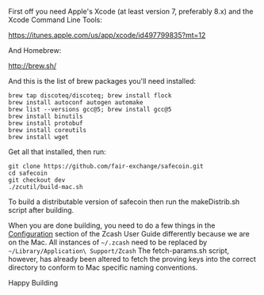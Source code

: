 First off you need Apple's Xcode (at least version 7, preferably 8.x) and the Xcode Command Line Tools:

https://itunes.apple.com/us/app/xcode/id497799835?mt=12

And Homebrew:

http://brew.sh/

And this is the list of brew packages you'll need installed:

```shell
brew tap discoteq/discoteq; brew install flock
brew install autoconf autogen automake
brew list --versions gcc@5; brew install gcc@5
brew install binutils
brew install protobuf
brew install coreutils
brew install wget
```

Get all that installed, then run:

```shell
git clone https://github.com/fair-exchange/safecoin.git
cd safecoin
git checkout dev
./zcutil/build-mac.sh
```

To build a distributable version of safecoin then run the makeDistrib.sh script after building.

When you are done building, you need to do a few things in the [Configuration](https://github.com/zcash/zcash/wiki/1.0-User-Guide#configuration) section of the Zcash User Guide differently because we are on the Mac. All instances of `~/.zcash` need to be replaced by `~/Library/Application\ Support/Zcash` 
The fetch-params.sh script, however, has already been altered to fetch the proving keys into the correct directory to conform to Mac specific naming conventions.

Happy Building
